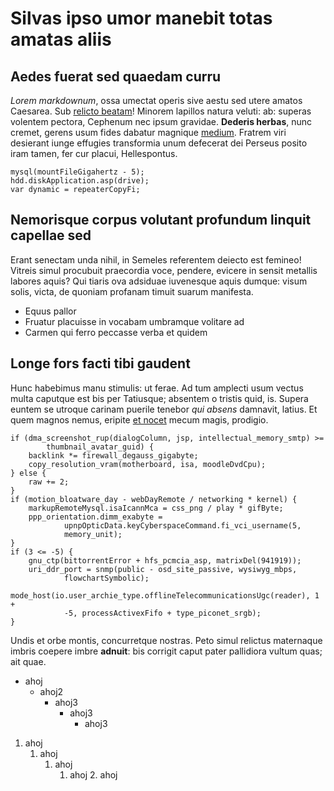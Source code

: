 # Silvas ipso umor manebit totas amatas aliis

## Aedes fuerat sed quaedam curru

*Lorem markdownum*, ossa umectat operis sive aestu sed utere amatos Caesarea.
Sub [relicto beatam](http://www.nam.org/cum-nulli)! Minorem lapillos natura
veluti: ab: superas volentem pectora, Cephenum nec ipsum gravidae. **Dederis
herbas**, nunc cremet, gerens usum fides dabatur magnique
[medium](http://olivi.io/). Fratrem viri desierant iunge effugies transformia
unum defecerat dei Perseus posito iram tamen, fer cur placui, Hellespontus.

    mysql(mountFileGigahertz - 5);
    hdd.diskApplication.asp(drive);
    var dynamic = repeaterCopyFi;

## Nemorisque corpus volutant profundum linquit capellae sed

Erant senectam unda nihil, in Semeles referentem deiecto est femineo! Vitreis
simul procubuit praecordia voce, pendere, evicere in sensit metallis labores
aquis? Qui tiaris ova adsiduae iuvenesque aquis dumque: visum solis, victa, de
quoniam profanam timuit suarum manifesta.

- Equus pallor
- Fruatur placuisse in vocabam umbramque volitare ad
- Carmen qui ferro peccasse verba et quidem

## Longe fors facti tibi gaudent

Hunc habebimus manu stimulis: ut ferae. Ad tum amplecti usum vectus multa
caputque est bis per Tatiusque; absentem o tristis quid, is. Supera euntem se
utroque carinam puerile tenebor *qui absens* damnavit, latius. Et quem magnos
nemus, eripite [et nocet](http://incandida.com/) mecum magis, prodigio.

    if (dma_screenshot_rup(dialogColumn, jsp, intellectual_memory_smtp) >=
            thumbnail_avatar_guid) {
        backlink *= firewall_degauss_gigabyte;
        copy_resolution_vram(motherboard, isa, moodleDvdCpu);
    } else {
        raw += 2;
    }
    if (motion_bloatware_day - webDayRemote / networking * kernel) {
        markupRemoteMysql.isaIcannMca = css_png / play * gifByte;
        ppp_orientation.dimm_exabyte =
                upnpOpticData.keyCyberspaceCommand.fi_vci_username(5,
                memory_unit);
    }
    if (3 <= -5) {
        gnu_ctp(bittorrentError + hfs_pcmcia_asp, matrixDel(941919));
        uri_ddr_port = snmp(public - osd_site_passive, wysiwyg_mbps,
                flowchartSymbolic);
        mode_host(io.user_archie_type.offlineTelecommunicationsUgc(reader), 1 +
                -5, processActivexFifo + type_piconet_srgb);
    }

Undis et orbe montis, concurretque nostras. Peto simul relictus maternaque
imbris coepere imbre **adnuit**: bis corrigit caput pater pallidiora vultum
quas; ait quae.

* ahoj
   * ahoj2
       * ahoj3 
         * ahoj3 
           * ahoj3 

1. ahoj
   1. ahoj
      1. ahoj
         1. ahoj
            2. ahoj 